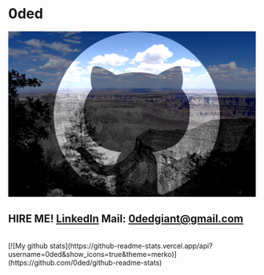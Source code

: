 # 0ded

![img](/github.jpg)

## HIRE ME! [LinkedIn](https://www.linkedin.com/in/oded/)      Mail: [0dedgiant@gmail.com](mailto:0dedgiant@gmail.com?subject=You_are_hired!)


<br>
[![My github stats](https://github-readme-stats.vercel.app/api?username=0ded&show_icons=true&theme=merko)](https://github.com/0ded/github-readme-stats)
